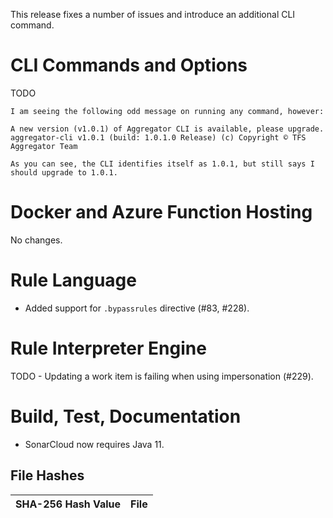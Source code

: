This release fixes a number of issues and introduce an additional CLI command.


CLI Commands and Options
========================
TODO 
```
I am seeing the following odd message on running any command, however:

A new version (v1.0.1) of Aggregator CLI is available, please upgrade.
aggregator-cli v1.0.1 (build: 1.0.1.0 Release) (c) Copyright © TFS Aggregator Team

As you can see, the CLI identifies itself as 1.0.1, but still says I should upgrade to 1.0.1.
```


Docker and Azure Function Hosting
========================
No changes.


Rule Language
========================
- Added support for `.bypassrules` directive (#83, #228).


Rule Interpreter Engine
========================
TODO - Updating a work item is failing when using impersonation (#229).


Build, Test, Documentation
========================
- SonarCloud now requires Java 11.


File Hashes
------------------------

SHA-256 Hash Value                                               |  File
-----------------------------------------------------------------|-------------------------------
